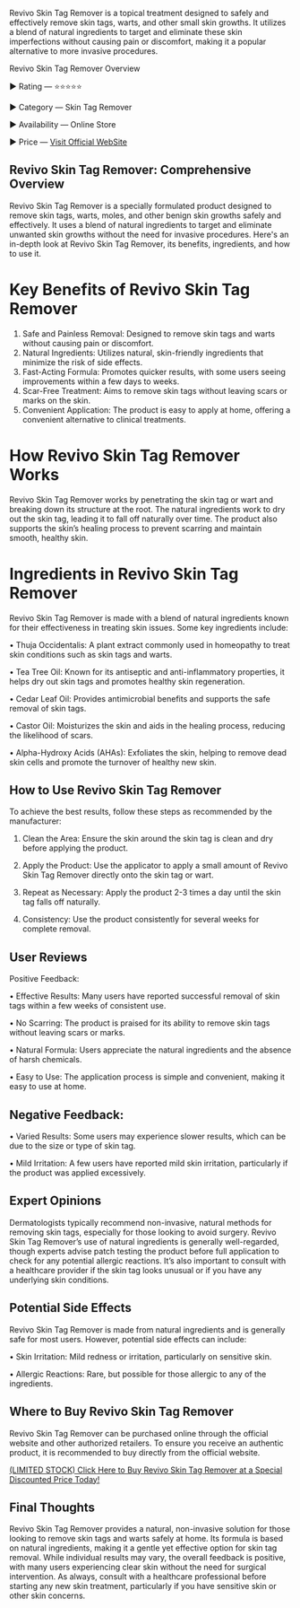 Revivo Skin Tag Remover is a topical treatment designed to safely and effectively remove skin tags, warts, and other small skin growths. It utilizes a blend of natural ingredients to target and eliminate these skin imperfections without causing pain or discomfort, making it a popular alternative to more invasive procedures.

Revivo Skin Tag Remover Overview

► Rating — ⭐⭐⭐⭐⭐

► Category — Skin Tag Remover

► Availability — Online Store

► Price — [Visit Official WebSite](https://atozsupplement.com/revivo-skin-tag-remover/)

## Revivo Skin Tag Remover: Comprehensive Overview

Revivo Skin Tag Remover is a specially formulated product designed to remove skin tags, warts, moles, and other benign skin growths safely and effectively. It uses a blend of natural ingredients to target and eliminate unwanted skin growths without the need for invasive procedures. Here's an in-depth look at Revivo Skin Tag Remover, its benefits, ingredients, and how to use it.

# Key Benefits of Revivo Skin Tag Remover

1.	Safe and Painless Removal: Designed to remove skin tags and warts without causing pain or discomfort.
2.	Natural Ingredients: Utilizes natural, skin-friendly ingredients that minimize the risk of side effects.
3.	Fast-Acting Formula: Promotes quicker results, with some users seeing improvements within a few days to weeks.
4.	Scar-Free Treatment: Aims to remove skin tags without leaving scars or marks on the skin.
5.	Convenient Application: The product is easy to apply at home, offering a convenient alternative to clinical treatments.

# How Revivo Skin Tag Remover Works

Revivo Skin Tag Remover works by penetrating the skin tag or wart and breaking down its structure at the root. The natural ingredients work to dry out the skin tag, leading it to fall off naturally over time. The product also supports the skin’s healing process to prevent scarring and maintain smooth, healthy skin.

# Ingredients in Revivo Skin Tag Remover

Revivo Skin Tag Remover is made with a blend of natural ingredients known for their effectiveness in treating skin issues. Some key ingredients include:

•	Thuja Occidentalis: A plant extract commonly used in homeopathy to treat skin conditions such as skin tags and warts.

•	Tea Tree Oil: Known for its antiseptic and anti-inflammatory properties, it helps dry out skin tags and promotes healthy skin regeneration.

•	Cedar Leaf Oil: Provides antimicrobial benefits and supports the safe removal of skin tags.

•	Castor Oil: Moisturizes the skin and aids in the healing process, reducing the likelihood of scars.

•	Alpha-Hydroxy Acids (AHAs): Exfoliates the skin, helping to remove dead skin cells and promote the turnover of healthy new skin.

## How to Use Revivo Skin Tag Remover

To achieve the best results, follow these steps as recommended by the manufacturer:

1.	Clean the Area: Ensure the skin around the skin tag is clean and dry before applying the product.

2.	Apply the Product: Use the applicator to apply a small amount of Revivo Skin Tag Remover directly onto the skin tag or wart.

4.	Repeat as Necessary: Apply the product 2-3 times a day until the skin tag falls off naturally.

6.	Consistency: Use the product consistently for several weeks for complete removal.

## User Reviews

Positive Feedback:

•	Effective Results: Many users have reported successful removal of skin tags within a few weeks of consistent use.

•	No Scarring: The product is praised for its ability to remove skin tags without leaving scars or marks.

•	Natural Formula: Users appreciate the natural ingredients and the absence of harsh chemicals.

•	Easy to Use: The application process is simple and convenient, making it easy to use at home.

## Negative Feedback:

•	Varied Results: Some users may experience slower results, which can be due to the size or type of skin tag.

•	Mild Irritation: A few users have reported mild skin irritation, particularly if the product was applied excessively.

## Expert Opinions

Dermatologists typically recommend non-invasive, natural methods for removing skin tags, especially for those looking to avoid surgery. Revivo Skin Tag Remover’s use of natural ingredients is generally well-regarded, though experts advise patch testing the product before full application to check for any potential allergic reactions. It’s also important to consult with a healthcare provider if the skin tag looks unusual or if you have any underlying skin conditions.

## Potential Side Effects

Revivo Skin Tag Remover is made from natural ingredients and is generally safe for most users. However, potential side effects can include:

•	Skin Irritation: Mild redness or irritation, particularly on sensitive skin.

•	Allergic Reactions: Rare, but possible for those allergic to any of the ingredients.


## Where to Buy Revivo Skin Tag Remover

Revivo Skin Tag Remover can be purchased online through the official website and other authorized retailers. To ensure you receive an authentic product, it is recommended to buy directly from the official website.

[(LIMITED STOCK) Click Here to Buy Revivo Skin Tag Remover at a Special Discounted Price Today!](https://atozsupplement.com/revivo-skin-tag-remover/)

## Final Thoughts

Revivo Skin Tag Remover provides a natural, non-invasive solution for those looking to remove skin tags and warts safely at home. Its formula is based on natural ingredients, making it a gentle yet effective option for skin tag removal. While individual results may vary, the overall feedback is positive, with many users experiencing clear skin without the need for surgical intervention. As always, consult with a healthcare professional before starting any new skin treatment, particularly if you have sensitive skin or other skin concerns.

